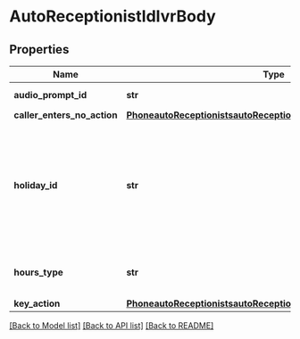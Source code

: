 # AutoReceptionistIdIvrBody

## Properties
Name | Type | Description | Notes
------------ | ------------- | ------------- | -------------
**audio_prompt_id** | **str** | The audio prompt file ID. | [optional] 
**caller_enters_no_action** | [**PhoneautoReceptionistsautoReceptionistIdivrCallerEntersNoAction**](PhoneautoReceptionistsautoReceptionistIdivrCallerEntersNoAction.md) |  | [optional] 
**holiday_id** | **str** | The auto receptionist holiday hours ID. If both &#x60;holiday_id&#x60; and &#x60;hours_type&#x60; are passed, &#x60;holiday_id&#x60; has a high priority and &#x60;hours_type&#x60; is invalid. | [optional] 
**hours_type** | **str** | Hours type: &#x60;business_hours&#x60; (default) or &#x60;closed_hours&#x60;. | [optional] 
**key_action** | [**PhoneautoReceptionistsautoReceptionistIdivrKeyAction**](PhoneautoReceptionistsautoReceptionistIdivrKeyAction.md) |  | [optional] 

[[Back to Model list]](../README.md#documentation-for-models) [[Back to API list]](../README.md#documentation-for-api-endpoints) [[Back to README]](../README.md)

